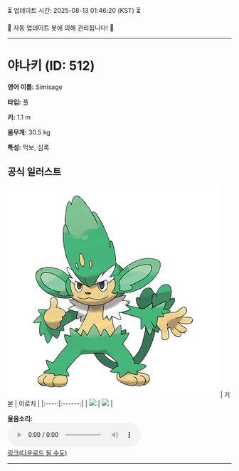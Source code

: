 
⏳ 업데이트 시간: 2025-08-13 01:46:20 (KST) ⏳

🤖 자동 업데이트 봇에 의해 관리됩니다! 🤖

---

# 야나키 (ID: 512)
**영어 이름:** Simisage

**타입:** 풀

**키:** 1.1 m

**몸무게:** 30.5 kg

**특성:** 먹보, 심록

## 공식 일러스트
![](https://raw.githubusercontent.com/PokeAPI/sprites/master/sprites/pokemon/other/official-artwork/512.png)
| 기본 | 이로치 |
|:----:|:------:|
| <img src="http://play.pokemonshowdown.com/sprites/ani/simisage.gif" width="200"> | <img src="http://play.pokemonshowdown.com/sprites/ani-shiny/simisage.gif" width="200"> |

**울음소리:**<br><audio controls src="https://raw.githubusercontent.com/PokeAPI/cries/main/cries/pokemon/latest/512.ogg"></audio><br> [링크(다운로드 될 수도)](https://raw.githubusercontent.com/PokeAPI/cries/main/cries/pokemon/latest/512.ogg)


---
